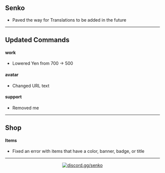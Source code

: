 ## Senko
- Paved the way for Translations to be added in the future

---

## Updated Commands

#### work
- Lowered Yen from 700 -> 500

#### avatar
- Changed URL text

#### support
- Removed me

---

## Shop

#### Items
- Fixed an error with items that have a color, banner, badge, or title

---

<div align="center">

<a href="https://discord.gg/senko">
    <img src="https://img.shields.io/discord/777251087592718336?color=5865F2&label=discord.gg/senko&logo=discord&logoColor=white" alt="discord.gg/senko" />
</a>